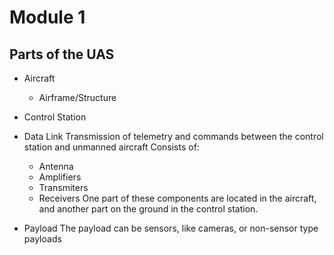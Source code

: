 # Module 1

## Parts of the UAS
- Aircraft
	- Airframe/Structure

- Control Station

- Data Link
	Transmission of telemetry and commands between the control station and unmanned aircraft
	Consists of:
	- Antenna
	- Amplifiers
	- Transmiters
	- Receivers
One part of these components are located in the aircraft, and another part on the ground in the control station.

- Payload
	The payload can be sensors, like cameras, or non-sensor type payloads